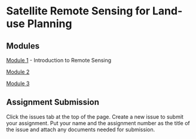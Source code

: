 # Satellite Remote Sensing for Land-use Planning

## Modules

<a href="Module 1.md" title="Module 1">Module 1</a> - Introduction to Remote Sensing

<a href="Module 2.md" title="Module 2">Module 2</a>

<a href="Module 3.md" title="Module 3">Module 3</a>

## Assignment Submission

Click the issues tab at the top of the page. Create a new issue to submit your assignment. Put your name and the assignment number as the title of the issue and attach any documents needed for submission. 

